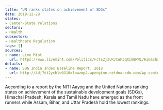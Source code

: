 ```yaml
---
title: "UN ranks states on achievement of SDGs"
date: 2018-12-28
states:
- Center-State relations
sectors:
- Health
subsectors:
- Healthcare Regulation
tags: []
sources:
- name: Live Mint
  url: https://www.livemint.com/Politics/FctE2j3URJCeP3qXim8RWI/Himachal-Kerala-Tamil-Nadu-top-UN-SDG-India-index.html
details:
- name: SDG India Index Baseline Report, 2018
  url: http://4dj7dt2ychlw3310xlowzop2.wpengine.netdna-cdn.com/wp-content/uploads/2018/12/SDX-Index-India-21-12-2018.pdf
---
```


According to a report by the NITI Aayog and the United Nations ranking states on achievement of the sustainable development goals (SDGs), Himachal Pradesh, Kerala and Tamil Nadu have emerged as the front runners while Assam, Bihar, and Uttar Pradesh hold the lowest rankings.

